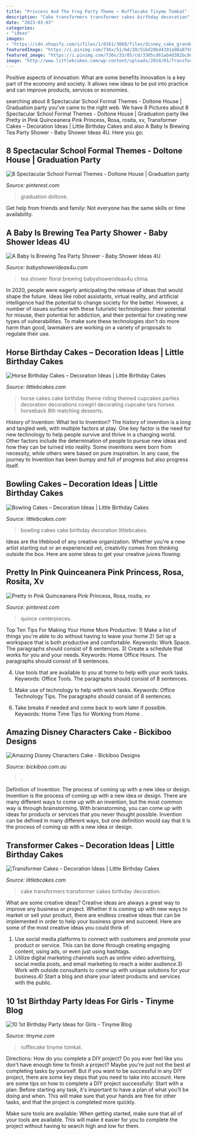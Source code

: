 ```yaml
---
title: "Princess And The Frog Party Theme ~ Rufflecake Tinyme Tomkat"
description: "Cake transformers transformer cakes birthday decoration"
date: "2023-03-03"
categories:
- "ideas"
images:
- "https://cdn.shopify.com/s/files/1/0161/3068/files/disney_cake_grande.jpg?868"
featuredImage: "https://i.pinimg.com/736x/51/bd/20/51bd20bd4391a98a87588eb6ca954db8.jpg"
featured_image: "https://i.pinimg.com/736x/33/05/cd/3305cd61ab4d382bc8ede8dc8c607cc4.jpg"
image: "http://www.littlebcakes.com/wp-content/uploads/2014/01/Transformers-Cake.jpg"
---
```



Positive aspects of innovation: What are some benefits
Innovation is a key part of the economy and society. It allows new ideas to be put into practice and can improve products, services or economies.

	

		
searching about 8 Spectacular School Formal Themes - Doltone House | Graduation party you've came to the right web. We have 8 Pictures about 8 Spectacular School Formal Themes - Doltone House | Graduation party like Pretty in Pink Quinceanera Pink Princess, Rosa, rosita, xv, Transformer Cakes – Decoration Ideas | Little Birthday Cakes and also A Baby Is Brewing Tea Party Shower - Baby Shower Ideas 4U. Here you go:
		
    
## 8 Spectacular School Formal Themes - Doltone House | Graduation Party

<img loading=lazy src="https://i.pinimg.com/736x/51/bd/20/51bd20bd4391a98a87588eb6ca954db8.jpg" onerror="this.onerror=null;this.src='https://tse4.mm.bing.net/th?id=OIP.LqyMdUi5ceIcn2WOLCS_7QHaLH&amp;pid=15.1';" alt="8 Spectacular School Formal Themes - Doltone House | Graduation party">

_Source: pinterest.com_

>graduation doltone. 

	

Get help from friends and family: Not everyone has the same skills or time availability.

    
## A Baby Is Brewing Tea Party Shower - Baby Shower Ideas 4U

<img loading=lazy src="https://babyshowerideas4u.com/wp-content/uploads/2016/06/Floral-Tea-Party-Shower-China-jpg-600x899.png" onerror="this.onerror=null;this.src='https://tse4.mm.bing.net/th?id=OIP.zlmG4WMorKXOmOl1ZnLIeQHaLG&amp;pid=15.1';" alt="A Baby Is Brewing Tea Party Shower - Baby Shower Ideas 4U">

_Source: babyshowerideas4u.com_

>tea shower floral brewing babyshowerideas4u china. 

	

In 2020, people were eagerly anticipating the release of ideas that would shape the future. Ideas like robot assistants, virtual reality, and artificial intelligence had the potential to change society for the better. However, a number of issues surface with these futuristic technologies: their potential for misuse, their potential for addiction, and their potential for creating new types of vulnerabilities. To make sure these technologies don't do more harm than good, lawmakers are working on a variety of proposals to regulate their use.

    
## Horse Birthday Cakes – Decoration Ideas | Little Birthday Cakes

<img loading=lazy src="http://www.littlebcakes.com/wp-content/uploads/2014/01/Horse-Cake-Decorations.jpg" onerror="this.onerror=null;this.src='https://tse4.mm.bing.net/th?id=OIP.4Ac7tCyMWtoXCQ7ok_iQRQHaKV&amp;pid=15.1';" alt="Horse Birthday Cakes – Decoration Ideas | Little Birthday Cakes">

_Source: littlebcakes.com_

>horse cakes cake birthday theme riding themed cupcakes parties decoration decorations cowgirl decorating cupcake tara horses horseback 8th matching desserts. 

	

History of Invention: What led to Invention?
The history of invention is a long and tangled web, with multiple factors at play. One key factor is the need for new technology to help people survive and thrive in a changing world. Other factors include the determination of people to pursue new ideas and how they can be turned into reality. Some inventions were born from necessity, while others were based on pure inspiration. In any case, the journey to Invention has been bumpy and full of progress but also progress itself.

    
## Bowling Cakes – Decoration Ideas | Little Birthday Cakes

<img loading=lazy src="http://www.littlebcakes.com/wp-content/uploads/2014/01/Bowling-Cakes-Pictures.jpg" onerror="this.onerror=null;this.src='https://tse1.mm.bing.net/th?id=OIP.5_vIGkXHRHwtFAr5SDXHbAHaJ4&amp;pid=15.1';" alt="Bowling Cakes – Decoration Ideas | Little Birthday Cakes">

_Source: littlebcakes.com_

>bowling cakes cake birthday decoration littlebcakes. 

	

Ideas are the lifeblood of any creative organization. Whether you're a new artist starting out or an experienced vet, creativity comes from thinking outside the box. Here are some ideas to get your creative juices flowing: 

    
## Pretty In Pink Quinceanera Pink Princess, Rosa, Rosita, Xv

<img loading=lazy src="https://i.pinimg.com/736x/33/05/cd/3305cd61ab4d382bc8ede8dc8c607cc4.jpg" onerror="this.onerror=null;this.src='https://tse1.mm.bing.net/th?id=OIP.raxWNvVY0fMfzgYFOAt9QQHaLH&amp;pid=15.1';" alt="Pretty in Pink Quinceanera Pink Princess, Rosa, rosita, xv">

_Source: pinterest.com_

>quince centerpieces. 

	

Top Ten Tips For Making Your Home More Productive: 1) Make a list of things you're able to do without having to leave your home
2) Set up a workspace that is both productive and comfortable. Keywords: Work Space. The paragraphs should consist of 8 sentences.
3) Create a schedule that works for you and your needs. Keywords: Home Office Hours. The paragraphs should consist of 8 sentences.

4) Use tools that are available to you at home to help with your work tasks. Keywords: Office Tools. The paragraphs should consist of 8 sentences.

5) Make use of technology to help with work tasks. Keywords: Office Technology Tips. The paragraphs should consist of 8 sentences.

6) Take breaks if needed and come back to work later if possible. Keywords: Home Time Tips for Working from Home .

    
## Amazing Disney Characters Cake - Bickiboo Designs

<img loading=lazy src="https://cdn.shopify.com/s/files/1/0161/3068/files/disney_cake_grande.jpg?868" onerror="this.onerror=null;this.src='https://tse4.mm.bing.net/th?id=OIP.Vuiy4RClN-qdoTlUl1-isQAAAA&amp;pid=15.1';" alt="Amazing Disney Characters Cake - Bickiboo Designs">

_Source: bickiboo.com.au_

>. 

	

Definition of Invention: The process of coming up with a new idea or design.
Invention is the process of coming up with a new idea or design. There are many different ways to come up with an invention, but the most common way is through brainstorming. With brainstorming, you can come up with ideas for products or services that you never thought possible. Invention can be defined in many different ways, but one definition would say that it is the process of coming up with a new idea or design.

    
## Transformer Cakes – Decoration Ideas | Little Birthday Cakes

<img loading=lazy src="http://www.littlebcakes.com/wp-content/uploads/2014/01/Transformers-Cake.jpg" onerror="this.onerror=null;this.src='https://tse2.mm.bing.net/th?id=OIP.-W2DGFo4s9q5ZZPE4470IAHaLH&amp;pid=15.1';" alt="Transformer Cakes – Decoration Ideas | Little Birthday Cakes">

_Source: littlebcakes.com_

>cake transformers transformer cakes birthday decoration. 

	

What are some creative ideas?
Creative ideas are always a great way to improve any business or project. Whether it is coming up with new ways to market or sell your product, there are endless creative ideas that can be implemented in order to help your business grow and succeed. Here are some of the most creative ideas you could think of:
1) Use social media platforms to connect with customers and promote your product or service. This can be done through creating engaging content, using ads, or even just using hashtags.
2) Utilize digital marketing channels such as online video advertising, social media posts, and email marketing to reach a wider audience.3) Work with outside consultants to come up with unique solutions for your business.4) Start a blog and share your latest products and services with the public.

    
## 10 1st Birthday Party Ideas For Girls - Tinyme Blog

<img loading=lazy src="https://www.tinyme.com/blog/wp-content/uploads/10-first-birthday-party-ideas-for-girls/10-First-Birthday-Party-Ideas-for-Girls-9.jpg" onerror="this.onerror=null;this.src='https://tse4.mm.bing.net/th?id=OIP.rWbTayHthDh5XT--bjHKEwAAAA&amp;pid=15.1';" alt="10 1st Birthday Party Ideas for Girls - Tinyme Blog">

_Source: tinyme.com_

>rufflecake tinyme tomkat. 

	

Directions: How do you complete a DIY project?
Do you ever feel like you don't have enough time to finish a project? Maybe you're just not the best at completing tasks by yourself. But if you want to be successful in any DIY project, there are some key steps that you need to take into account. Here are some tips on how to complete a DIY project successfully:
Start with a plan: Before starting any task, it's important to have a plan of what you'll be doing and when. This will make sure that your hands are free for other tasks, and that the project is completed more quickly.

Make sure tools are available: When getting started, make sure that all of your tools are available. This will make it easier for you to complete the project without having to search high and low for them.

